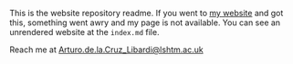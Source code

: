 This is the website repository readme. If you went to [my website](https://adlcruz.github.io/) and got this, something went awry and my page is not available. You can see an unrendered website at the `index.md` file.

Reach me at Arturo.de.la.Cruz_Libardi@lshtm.ac.uk
